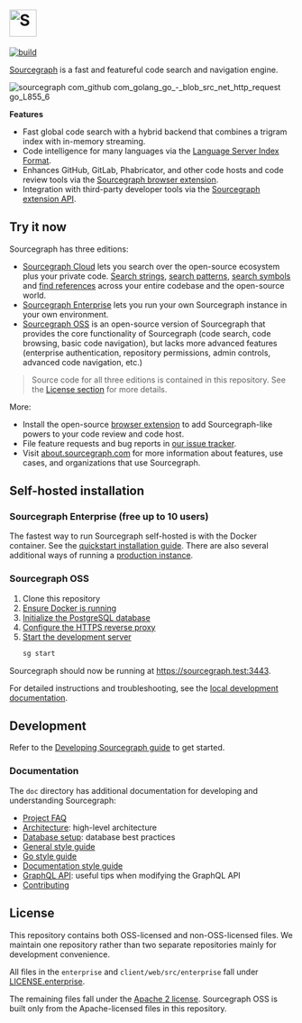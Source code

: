 # <a href="https://sourcegraph.com"><picture><source srcset="./ui/assets/img/sourcegraph-head-logo.svg" media="(prefers-color-scheme: dark)"/><img alt="Sourcegraph" src="./ui/assets/img/sourcegraph-logo-light.svg" height="48px" /></picture></a>

[![build](https://badge.buildkite.com/00bbe6fa9986c78b8e8591cffeb0b0f2e8c4bb610d7e339ff6.svg?branch=master)](https://buildkite.com/sourcegraph/sourcegraph)

[Sourcegraph](https://about.sourcegraph.com/) is a fast and featureful code search and navigation engine.

![sourcegraph com_github com_golang_go_-_blob_src_net_http_request go_L855_6](https://user-images.githubusercontent.com/989826/126650657-cef98203-1505-4848-aab6-57acda1ec35f.png)

**Features**

- Fast global code search with a hybrid backend that combines a trigram index with in-memory streaming.
- Code intelligence for many languages via the [Language Server Index Format](https://lsif.dev/).
- Enhances GitHub, GitLab, Phabricator, and other code hosts and code review tools via the [Sourcegraph browser extension](https://docs.sourcegraph.com/integration/browser_extension).
- Integration with third-party developer tools via the [Sourcegraph extension API](https://docs.sourcegraph.com/extensions).

## Try it now

Sourcegraph has three editions:

- [Sourcegraph Cloud](https://sourcegraph.com) lets you search over the open-source ecosystem plus your private code. [Search strings](https://sourcegraph.com/search?q=context:global+failed+to+ensure+HEAD+exists&patternType=literal), [search patterns](https://sourcegraph.com/search?q=context:global+lang:python+range%28len%28:%5B1%5D%29%29&patternType=structural), [search symbols](https://sourcegraph.com/search?q=context:global+type:symbol+lang:typescript+%28OA%7Coa%7COa%29uth+%5BHh%5Dandler+-file:%28%5E%7C/%29node_modules/+&patternType=regexp&case=yes) and [find references](https://sourcegraph.com/github.com/spf13/cobra@a684a6d7f5e37385d954dd3b5a14fc6912c6ab9d/-/blob/command.go?L221:19&subtree=true#tab=references) across your entire codebase and the open-source world.
- [Sourcegraph Enterprise](https://docs.sourcegraph.com/#getting-started) lets you run your own Sourcegraph instance in your own environment.
- [Sourcegraph OSS](#sourcegraph-oss) is an open-source version of Sourcegraph that provides the core functionality of Sourcegraph (code search, code browsing, basic code navigation), but lacks more advanced features (enterprise authentication, repository permissions, admin controls, advanced code navigation, etc.)

> Source code for all three editions is contained in this repository. See the [License section](#license) for more details.

More:

- Install the open-source [browser extension](https://chrome.google.com/webstore/detail/sourcegraph/dgjhfomjieaadpoljlnidmbgkdffpack?hl=en) to add Sourcegraph-like powers to your code review and code host.
- File feature requests and bug reports in [our issue tracker](https://github.com/sourcegraph/sourcegraph/issues).
- Visit [about.sourcegraph.com](https://about.sourcegraph.com) for more information about features, use cases, and organizations that use Sourcegraph.

## Self-hosted installation

### Sourcegraph Enterprise (free up to 10 users)

The fastest way to run Sourcegraph self-hosted is with the Docker container. See the [quickstart installation guide](https://docs.sourcegraph.com/#getting-started). There are also several additional ways of running a [production instance](https://docs.sourcegraph.com/admin/install).

### Sourcegraph OSS

1. Clone this repository
1. [Ensure Docker is running](doc/dev/getting-started/quickstart_2_start_docker.md)
1. [Initialize the PostgreSQL database](doc/dev/getting-started/quickstart_3_initialize_database.md)
1. [Configure the HTTPS reverse proxy](doc/dev/getting-started/quickstart_5_configure_https_reverse_proxy.md)
1. [Start the development server](doc/dev/getting-started/quickstart_6_start_server.md)
   ```sh
   sg start
   ```

Sourcegraph should now be running at https://sourcegraph.test:3443.

For detailed instructions and troubleshooting, see the [local development documentation](./doc/dev/index.md).

## Development

Refer to the [Developing Sourcegraph guide](doc/dev/index.md) to get started.

### Documentation

The `doc` directory has additional documentation for developing and understanding Sourcegraph:

- [Project FAQ](./doc/admin/faq.md)
- [Architecture](./doc/dev/background-information/architecture/index.md): high-level architecture
- [Database setup](./doc/dev/background-information/postgresql.md): database best practices
- [General style guide](https://about.sourcegraph.com/handbook/communication/style_guide)
- [Go style guide](https://about.sourcegraph.com/handbook/engineering/languages/go)
- [Documentation style guide](https://about.sourcegraph.com/handbook/engineering/product_documentation)
- [GraphQL API](./doc/api/graphql/index.md): useful tips when modifying the GraphQL API
- [Contributing](./CONTRIBUTING.md)

## License

This repository contains both OSS-licensed and non-OSS-licensed files. We maintain one repository rather than two separate repositories mainly for development convenience.

All files in the `enterprise` and `client/web/src/enterprise` fall under [LICENSE.enterprise](LICENSE.enterprise).

The remaining files fall under the [Apache 2 license](LICENSE.apache). Sourcegraph OSS is built only from the Apache-licensed files in this repository.
